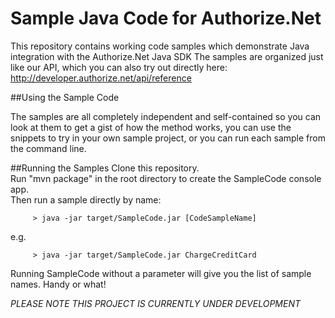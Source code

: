 # Sample Java Code for Authorize.Net
This repository contains working code samples which demonstrate Java integration with the Authorize.Net Java SDK
The samples are organized just like our API, which you can also try out directly here: http://developer.authorize.net/api/reference


##Using the Sample Code

The samples are all completely independent and self-contained so you can look at them to get a gist of how the method works, you can use the snippets to try in your own sample project, or you can run each sample from the command line.

##Running the Samples
 Clone this repository.  
 Run "mvn package" in the root directory to create the SampleCode console app.  
 Then run a sample directly by name:  
````
     > java -jar target/SampleCode.jar [CodeSampleName]
````
e.g.
````
     > java -jar target/SampleCode.jar ChargeCreditCard
````
Running SampleCode without a parameter will give you the list of sample names.  Handy or what!

*PLEASE NOTE THIS PROJECT IS CURRENTLY UNDER DEVELOPMENT*
